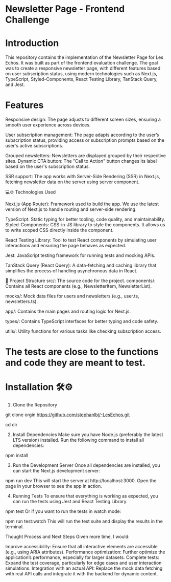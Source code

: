 # Newsletter Page - Frontend Challenge

# Introduction

This repository contains the implementation of the Newsletter Page for Les Echos. It was built as part of the frontend evaluation challenge. The goal was to create a responsive newsletter page, with different features based on user subscription status, using modern technologies such as Next.js, TypeScript, Styled-Components, React Testing Library, TanStack Query, and Jest.

# Features

Responsive design: The page adjusts to different screen sizes, ensuring a smooth user experience across devices.

User subscription management: The page adapts according to the user’s subscription status, providing access or subscription prompts based on the user's active subscriptions.

Grouped newsletters: Newsletters are displayed grouped by their respective sites.
Dynamic CTA button: The "Call to Action" button changes its label based on the user's subscription status.

SSR support: The app works with Server-Side Rendering (SSR) in Next.js, fetching newsletter data on the server using server component.

 💻⚙️ Technologies Used

Next.js (App Router): Framework used to build the app. We use the latest version of Next.js to handle routing and server-side rendering.

TypeScript: Static typing for better tooling, code quality, and maintainability.
Styled-Components: CSS-in-JS library to style the components. It allows us to write scoped CSS directly inside the component.

React Testing Library: Tool to test React components by simulating user interactions and ensuring the page behaves as expected.

Jest: JavaScript testing framework for running tests and mocking APIs.

TanStack Query (React Query): A data-fetching and caching library that simplifies the process of handling asynchronous data in React.

🚧 Project Structure
src/: The source code for the project.
components/: Contains all React components (e.g., NewsletterItem, NewsletterList).

mocks/: Mock data files for users and newsletters (e.g., user.ts, newsletters.ts).

app/: Contains the main pages and routing logic for Next.js.

types/: Contains TypeScript interfaces for better typing and code safety.

utils/: Utility functions for various tasks like checking subscription access.

# The tests are close to the functions and code they are meant to test. #

  # Installation 🛠️⚙️

1. Clone the Repository

git clone orgin https://github.com/stephanlbj/-LesEchos.git

cd dir

2. Install Dependencies
Make sure you have Node.js (preferably the latest LTS version) installed. Run the following command to install all dependencies:

npm install

3. Run the Development Server
Once all dependencies are installed, you can start the Next.js development server:

npm run dev
This will start the server at http://localhost:3000. Open the page in your browser to see the app in action.

4. Running Tests
To ensure that everything is working as expected, you can run the tests using Jest and React Testing Library.

npm test
Or if you want to run the tests in watch mode:

npm run test:watch
This will run the test suite and display the results in the terminal.
 

Thought Process and Next Steps
Given more time, I would:

Improve accessibility: Ensure that all interactive elements are accessible (e.g., using ARIA attributes).
Performance optimization: Further optimize the application’s performance, especially for larger datasets.
Complete tests: Expand the test coverage, particularly for edge cases and user interaction simulations.
Integration with an actual API: Replace the mock data fetching with real API calls and integrate it with the backend for dynamic content.
